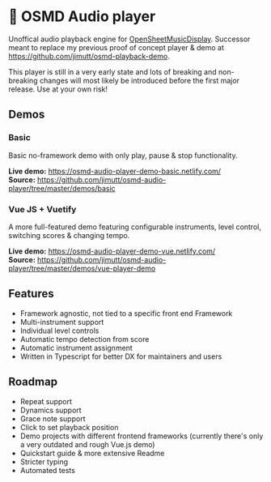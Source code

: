 # 🎵 OSMD Audio player 
Unoffical audio playback engine for [OpenSheetMusicDisplay](https://github.com/opensheetmusicdisplay/opensheetmusicdisplay). Successor meant to replace my previous proof of concept player & demo at https://github.com/jimutt/osmd-playback-demo.  

This player is still in a very early state and lots of breaking and non-breaking changes will most likely be introduced before the first major release. Use at your own risk!

## Demos

### Basic
Basic no-framework demo with only play, pause & stop functionality. 

**Live demo:** https://osmd-audio-player-demo-basic.netlify.com/ <br/>
**Source:** https://github.com/jimutt/osmd-audio-player/tree/master/demos/basic

### Vue JS + Vuetify
A more full-featured demo featuring configurable instruments, level control, switching scores & changing tempo. 

**Live demo:** https://osmd-audio-player-demo-vue.netlify.com/ <br/>
**Source:** https://github.com/jimutt/osmd-audio-player/tree/master/demos/vue-player-demo


## Features

- Framework agnostic, not tied to a specific front end Framework
- Multi-instrument support 
- Individual level controls
- Automatic tempo detection from score
- Automatic instrument assignment
- Written in Typescript for better DX for maintainers and users 

## Roadmap
- Repeat support
- Dynamics support
- Grace note support
- Click to set playback position
- Demo projects with different frontend frameworks (currently there's only a very outdated and rough Vue.js demo)
- Quickstart guide & more extensive Readme
- Stricter typing 
- Automated tests


